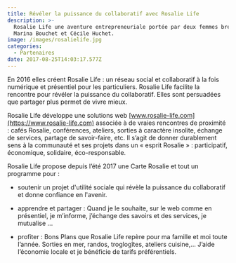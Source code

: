 ```yaml
---
title: Révéler la puissance du collaboratif avec Rosalie Life
description: >-
  Rosalie Life une aventure entrepreneuriale portée par deux femmes brestoises.
  Marina Bouchet et Cécile Huchet.
image: /images/rosalielife.jpg
categories:
  - Partenaires
date: 2017-08-25T14:03:17.577Z
---
```

En 2016 elles créent Rosalie Life : un réseau social et collaboratif à la fois numérique et présentiel pour les particuliers. Rosalie Life facilite la rencontre pour révéler la puissance du collaboratif. Elles sont persuadées que partager plus permet de vivre mieux.

Rosalie Life développe une solutions web [www.rosalie-life.com](https://www.rosalie-life.com) associée à de vraies rencontres de proximité : cafés Rosalie, conférences, ateliers, sorties à caractère insolite, échange de services, partage de savoir-faire, etc. Il s’agit de donner durablement sens à la communauté et ses projets dans un « esprit Rosalie » : participatif, économique, solidaire, éco-responsable.

Rosalie Life propose depuis l’été 2017 une Carte Rosalie et tout un programme pour :

- soutenir un projet d'utilité sociale qui révèle la puissance du collaboratif et  donne confiance en l'avenir.

- apprendre et partager : Quand je le souhaite, sur le web comme en présentiel, je m’informe, j’échange des savoirs et des services, je mutualise ...

- profiter : Bons Plans que Rosalie Life repère pour ma famille et moi toute l’année. Sorties en mer, randos, troglogîtes, ateliers cuisine,… J’aide l’économie locale et je bénéficie de tarifs préférentiels.


